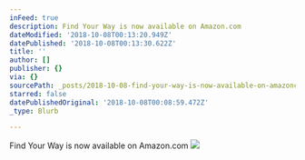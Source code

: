 ```yaml
---
inFeed: true
description: Find Your Way is now available on Amazon.com
dateModified: '2018-10-08T00:13:20.949Z'
datePublished: '2018-10-08T00:13:30.622Z'
title: ''
author: []
publisher: {}
via: {}
sourcePath: _posts/2018-10-08-find-your-way-is-now-available-on-amazoncom.md
starred: false
datePublishedOriginal: '2018-10-08T00:08:59.472Z'
_type: Blurb

---
```

Find Your Way is now available on Amazon.com
![](https://the-grid-user-content.s3-us-west-2.amazonaws.com/5c0856e3-e0ca-4a54-bea3-7a900f5559f8.jpg)